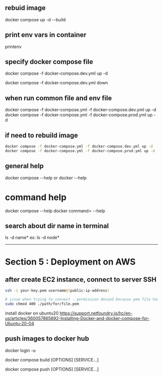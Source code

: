 
## rebuid image 
docker compose up -d --build


## print env vars in container
printenv


## specify docker compose file 
docker compose -f docker-compose.dev.yml up -d

docker compose -f docker-compose.dev.yml down

## when run common file and env file
docker compose -f docker-compose.yml -f docker-compose.dev.yml up -d
docker compose -f docker-compose.yml -f docker-compose.prod.yml up -d


## if need to rebuild image
```bash
docker compose -f docker-compose.yml -f docker-compose.dev.yml up -d  --build
docker compose -f docker-compose.yml -f docker-compose.prod.yml up -d  --build
```


## general help 
docker compose --help 
or 
docker --help

# command help

docker compose <command> --help
docker command> --help

## search about dir name in terminal
ls -d name*
ex: ls -d node*

---

# Section 5 : Deployment on AWS

## after create EC2 instance, connect to server SSH

```bash
ssh -i your-key.pem username@(public-ip-address)

# issue when trying to connect - permission denied because pem file has open permission mode
sudo chmod 400 ./path/for/file.pem 
```
install docker on ubuntu20 https://support.netfoundry.io/hc/en-us/articles/360057865692-Installing-Docker-and-docker-compose-for-Ubuntu-20-04

## push images to docker hub
docker login -u <username>

docker compose build [OPTIONS] [SERVICE...]

docker compose push [OPTIONS] [SERVICE...]
